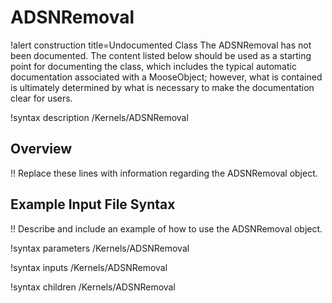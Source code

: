 # ADSNRemoval

!alert construction title=Undocumented Class
The ADSNRemoval has not been documented. The content listed below should be used as a starting point for
documenting the class, which includes the typical automatic documentation associated with a
MooseObject; however, what is contained is ultimately determined by what is necessary to make the
documentation clear for users.

!syntax description /Kernels/ADSNRemoval

## Overview

!! Replace these lines with information regarding the ADSNRemoval object.

## Example Input File Syntax

!! Describe and include an example of how to use the ADSNRemoval object.

!syntax parameters /Kernels/ADSNRemoval

!syntax inputs /Kernels/ADSNRemoval

!syntax children /Kernels/ADSNRemoval
